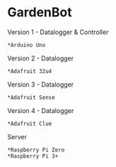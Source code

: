 # GardenBot

  Version 1 - Datalogger & Controller 
  
    *Arduino Uno
    
  Version 2 - Datalogger
  
    *Adafruit 32u4

  Version 3 - Datalogger
  
    *Adafruit Sense
  
  Version 4 - Datalogger
  
    *Adafruit Clue
  
  Server
  
    *Raspberry Pi Zero
    *Raspberry Pi 3+
